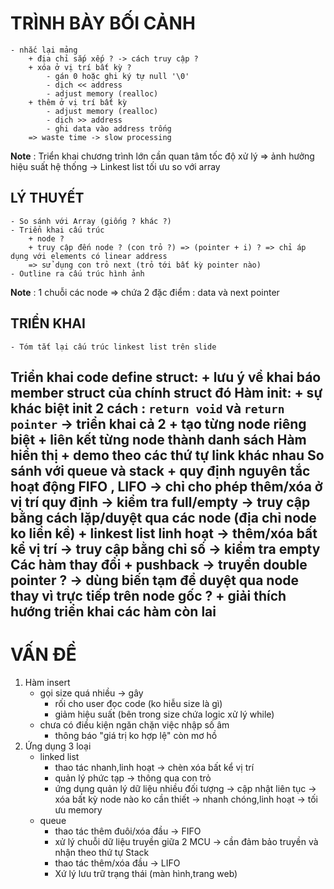 # TRÌNH BÀY BỐI CẢNH
    - nhắc lại mảng 
        + địa chỉ sắp xếp ? -> cách truy cập ?
        + xóa ở vị trí bất kỳ ?
            - gán 0 hoặc ghi ký tự null '\0'
            - dịch << address 
            - adjust memory (realloc)
        + thêm ở vị trí bất kỳ
            - adjust memory (realloc)
            - dịch >> address 
            - ghi data vào address trống
        => waste time -> slow processing
   **Note** : Triển khai chương trình lớn cần quan tâm tốc độ xử lý 
            => ảnh hưởng hiệu suất hệ thống -> Linkest list tối ưu so với array
## LÝ THUYẾT
    - So sánh với Array (giống ? khác ?)
    - Triển khai cấu trúc 
        + node ? 
        + truy cập đến node ? (con trỏ ?) => (pointer + i) ? => chỉ áp dụng với elements có linear address
        => sử dụng con trỏ next (trỏ tới bất kỳ pointer nào)
    - Outline ra cấu trúc hình ảnh
   **Note** : 1 chuỗi các node
    => chứa 2 đặc điểm : data và next pointer
## TRIỂN KHAI 
    - Tóm tắt lại cấu trúc linkest list trên slide 
   **Triển khai code**
    __define struct__:
        + lưu ý về khai báo member struct của chính struct đó
    __Hàm init__:
        + sự khác biệt init 2 cách : `return void` và `return pointer` -> triển khai cả 2 
        + tạo từng node riêng biệt
        + liên kết từng node thành danh sách
    __Hàm hiển thị__
        + demo theo các thứ tự link khác nhau 
    __So sánh với queue và stack__
        + quy định nguyên tắc hoạt động FIFO , LIFO 
            -> chỉ cho phép thêm/xóa ở vị trí quy định
            -> kiểm tra full/empty
            -> truy cập bằng cách lặp/duyệt qua các node (địa chỉ node ko liển kề)
        + linkest list linh hoạt 
            -> thêm/xóa bất kể vị trí
            -> truy cập bằng chỉ số 
            -> kiểm tra empty
    __Các hàm thay đổi__
        + pushback
            -> truyền double pointer ?
            -> dùng biến tạm để duyệt qua node thay vì trực tiếp trên node gốc ?
        + giải thích hướng triển khai các hàm còn lai
----------------------------------------------------
# VẤN ĐỀ
1) Hàm insert 
    + gọi size quá nhiều -> gây
        - rối cho user đọc code (ko hiễu size là gì)
        - giảm hiệu suất (bên trong size chứa logic xử lý while)
    + chưa có điều kiện ngăn chặn việc nhập số âm
        - thông báo "giá trị ko hợp lệ" còn mơ hồ
2) Ứng dụng 3 loại
    + linked list
        - thao tác nhanh,linh hoạt -> chèn xóa bất kể vị trí
        - quản lý phức tạp -> thông qua con trỏ
        - ứng dụng quản lý dữ liệu nhiều đối tượng
            -> cập nhật liên tục 
            -> xóa bất kỳ node nào ko cần thiết -> nhanh chóng,linh hoạt -> tối ưu memory
    + queue
        - thao tác thêm đuôi/xóa đầu -> FIFO
        - xử lý chuỗi dữ liệu truyền giữa 2 MCU -> cần đảm bảo truyền và nhận theo thứ tự
    Stack
        - thao tác thêm/xóa đầu -> LIFO
        - Xứ lý lưu trữ trạng thái  (màn hình,trang web)


    
        



    
            
    